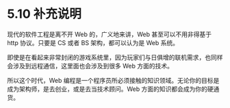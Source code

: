 # 5.10 补充说明

现代的软件工程是离不开 Web 的，广义地来讲，Web 甚至可以不用非得基于 http 协议。只要是 CS 或者 BS 架构，都可以认为是 Web 系统。

即使是在看起来非常封闭的游戏系统里，因为玩家们与日俱增的联机需求，也同样会涉及到远程通信，这里面也会涉及到很多 Web 方面的技术。

所以这个时代，Web 编程是一个程序员所必须接触的知识领域。无论你的目标是成为架构师，是去创业，或是去当技术顾问。Web 方面的知识都会成为你的硬通货。
